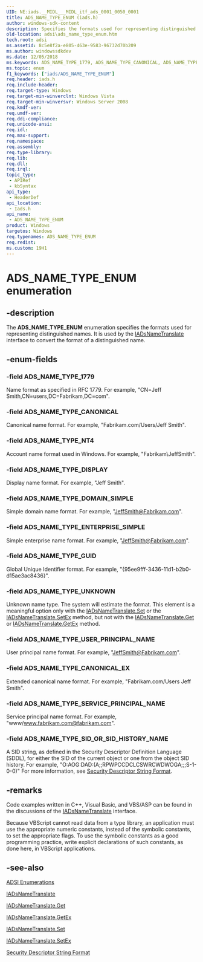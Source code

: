 ```yaml
---
UID: NE:iads.__MIDL___MIDL_itf_ads_0001_0050_0001
title: ADS_NAME_TYPE_ENUM (iads.h)
author: windows-sdk-content
description: Specifies the formats used for representing distinguished names.
old-location: adsi\ads_name_type_enum.htm
tech.root: adsi
ms.assetid: 8c5e8f2a-e805-463e-9583-96732d70b209
ms.author: windowssdkdev
ms.date: 12/05/2018
ms.keywords: ADS_NAME_TYPE_1779, ADS_NAME_TYPE_CANONICAL, ADS_NAME_TYPE_CANONICAL_EX, ADS_NAME_TYPE_DISPLAY, ADS_NAME_TYPE_DOMAIN_SIMPLE, ADS_NAME_TYPE_ENTERPRISE_SIMPLE, ADS_NAME_TYPE_ENUM, ADS_NAME_TYPE_ENUM enumeration [ADSI], ADS_NAME_TYPE_GUID, ADS_NAME_TYPE_NT4, ADS_NAME_TYPE_SERVICE_PRINCIPAL_NAME, ADS_NAME_TYPE_SID_OR_SID_HISTORY_NAME, ADS_NAME_TYPE_UNKNOWN, ADS_NAME_TYPE_USER_PRINCIPAL_NAME, _ds_ads_name_type_enum, adsi.ads__name__type__enum, adsi.ads_name_type_enum, iads/ADS_NAME_TYPE_1779, iads/ADS_NAME_TYPE_CANONICAL, iads/ADS_NAME_TYPE_CANONICAL_EX, iads/ADS_NAME_TYPE_DISPLAY, iads/ADS_NAME_TYPE_DOMAIN_SIMPLE, iads/ADS_NAME_TYPE_ENTERPRISE_SIMPLE, iads/ADS_NAME_TYPE_ENUM, iads/ADS_NAME_TYPE_GUID, iads/ADS_NAME_TYPE_NT4, iads/ADS_NAME_TYPE_SERVICE_PRINCIPAL_NAME, iads/ADS_NAME_TYPE_SID_OR_SID_HISTORY_NAME, iads/ADS_NAME_TYPE_UNKNOWN, iads/ADS_NAME_TYPE_USER_PRINCIPAL_NAME
ms.topic: enum
f1_keywords: ["iads/ADS_NAME_TYPE_ENUM"]
req.header: iads.h
req.include-header: 
req.target-type: Windows
req.target-min-winverclnt: Windows Vista
req.target-min-winversvr: Windows Server 2008
req.kmdf-ver: 
req.umdf-ver: 
req.ddi-compliance: 
req.unicode-ansi: 
req.idl: 
req.max-support: 
req.namespace: 
req.assembly: 
req.type-library: 
req.lib: 
req.dll: 
req.irql: 
topic_type:
 - APIRef
 - kbSyntax
api_type:
 - HeaderDef
api_location:
 - Iads.h
api_name:
 - ADS_NAME_TYPE_ENUM
product: Windows
targetos: Windows
req.typenames: ADS_NAME_TYPE_ENUM
req.redist: 
ms.custom: 19H1
---
```


# ADS_NAME_TYPE_ENUM enumeration


## -description


The <b>ADS_NAME_TYPE_ENUM</b> enumeration specifies the formats used for representing distinguished names. It is used by the  <a href="https://docs.microsoft.com/windows/desktop/api/iads/nn-iads-iadsnametranslate">IADsNameTranslate</a> interface to convert the format of a distinguished name.


## -enum-fields




### -field ADS_NAME_TYPE_1779

Name format as specified in RFC 1779. For example, "CN=Jeff Smith,CN=users,DC=Fabrikam,DC=com".


### -field ADS_NAME_TYPE_CANONICAL

Canonical name format. For example, "Fabrikam.com/Users/Jeff Smith".


### -field ADS_NAME_TYPE_NT4

Account name format used in Windows. For example, "Fabrikam\JeffSmith".


### -field ADS_NAME_TYPE_DISPLAY

Display name format. For example, "Jeff Smith".


### -field ADS_NAME_TYPE_DOMAIN_SIMPLE

Simple domain name format. For example, "JeffSmith@Fabrikam.com".


### -field ADS_NAME_TYPE_ENTERPRISE_SIMPLE

Simple enterprise name format. For example, "JeffSmith@Fabrikam.com".


### -field ADS_NAME_TYPE_GUID

Global Unique Identifier format. For example, "{95ee9fff-3436-11d1-b2b0-d15ae3ac8436}".


### -field ADS_NAME_TYPE_UNKNOWN

Unknown name type. The system will estimate the format. This element is a meaningful option only with the <a href="https://docs.microsoft.com/windows/desktop/api/iads/nf-iads-iadsnametranslate-set">IADsNameTranslate.Set</a> or the <a href="https://docs.microsoft.com/windows/desktop/api/iads/nf-iads-iadsnametranslate-setex">IADsNameTranslate.SetEx</a> method, but not with the <a href="https://docs.microsoft.com/windows/desktop/api/iads/nf-iads-iadsnametranslate-get">IADsNameTranslate.Get</a> or <a href="https://docs.microsoft.com/windows/desktop/api/iads/nf-iads-iadsnametranslate-getex">IADsNameTranslate.GetEx</a> method.


### -field ADS_NAME_TYPE_USER_PRINCIPAL_NAME

User principal name format. For example, "JeffSmith@Fabrikam.com".


### -field ADS_NAME_TYPE_CANONICAL_EX

Extended canonical name format. For example, "Fabrikam.com/Users Jeff Smith".


### -field ADS_NAME_TYPE_SERVICE_PRINCIPAL_NAME

Service principal name format. For example, "www/www.fabrikam.com@fabrikam.com".


### -field ADS_NAME_TYPE_SID_OR_SID_HISTORY_NAME

A SID string, as defined in the Security Descriptor Definition Language (SDDL), for either the SID of the current object or one from the object SID history. For example, "O:AOG:DAD:(A;;RPWPCCDCLCSWRCWDWOGA;;;S-1-0-0)" For more information, see  <a href="https://docs.microsoft.com/windows/desktop/SecAuthZ/security-descriptor-string-format">Security Descriptor String Format</a>.


## -remarks



Code examples written in C++, Visual Basic, and VBS/ASP can be found in the discussions of the <a href="https://docs.microsoft.com/windows/desktop/api/iads/nn-iads-iadsnametranslate">IADsNameTranslate</a> interface.

Because VBScript cannot read data from a type library, an application must use the appropriate numeric constants, instead of the symbolic constants, to set the appropriate flags. To use the symbolic constants as a good programming practice, write explicit declarations of such constants, as done here, in  VBScript applications.




## -see-also




<a href="https://docs.microsoft.com/windows/desktop/ADSI/adsi-enumerations">ADSI
    Enumerations</a>



<a href="https://docs.microsoft.com/windows/desktop/api/iads/nn-iads-iadsnametranslate">IADsNameTranslate</a>



<a href="https://docs.microsoft.com/windows/desktop/api/iads/nf-iads-iadsnametranslate-get">IADsNameTranslate.Get</a>



<a href="https://docs.microsoft.com/windows/desktop/api/iads/nf-iads-iadsnametranslate-getex">IADsNameTranslate.GetEx</a>



<a href="https://docs.microsoft.com/windows/desktop/api/iads/nf-iads-iadsnametranslate-set">IADsNameTranslate.Set</a>



<a href="https://docs.microsoft.com/windows/desktop/api/iads/nf-iads-iadsnametranslate-setex">IADsNameTranslate.SetEx</a>



<a href="https://docs.microsoft.com/windows/desktop/SecAuthZ/security-descriptor-string-format">Security Descriptor String Format</a>
 

 

